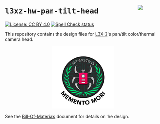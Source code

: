 <a href="https://107-systems.org/"><img align="right" src="https://raw.githubusercontent.com/107-systems/.github/main/logo/107-systems.png" width="15%"></a>
`l3xz-hw-pan-tilt-head`
=======================
[![License: CC BY 4.0](https://img.shields.io/badge/License-CC_BY_4.0-lightgrey.svg)](https://creativecommons.org/licenses/by/4.0/)
[![Spell Check status](https://github.com/107-systems/l3xz-hw-pan-tilt-head/actions/workflows/spell-check.yml/badge.svg)](https://github.com/107-systems/l3xz-hw-pan-tilt-head/actions/workflows/spell-check.yml)

This repository contains the design files for [L3X-Z](https://github.com/107-systems/l3xz)'s pan/tilt color/thermal camera head.

<p align="center">
  <a href="https://github.com/107-systems/l3xz"><img src="https://raw.githubusercontent.com/107-systems/.github/main/logo/l3xz-logo-memento-mori-github.png" width="40%"></a>
</p>

See the [Bill-Of-Materials](./BOM.md) document for details on the design.